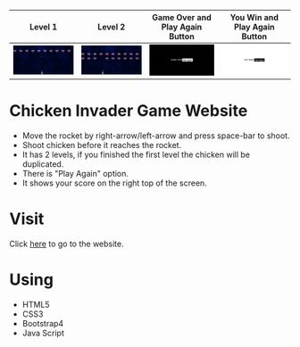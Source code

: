 Level 1                    |  Level 2              |   Game Over and Play Again Button | You Win and Play Again Button  
:-------------------------:|:-------------------------:|:-------------------------:|:-------------------------:
<img  src = /images/chickenInvader.png>  |  <img  src = /images/level2.png> | <img  src = /images/gameover.png> | <img  src = /images/youwin.png>

<!-- <p align="center">
<img  src = /images/chickenInvader.png>
</p> -->

# Chicken Invader Game Website
- Move the rocket by right-arrow/left-arrow and press space-bar to shoot.
- Shoot chicken before it reaches the rocket.
- It has 2 levels, if you finished the first level the chicken will be duplicated.
- There is "Play Again" option.
- It shows your score on the right top of the screen.
# Visit
Click [here](https://isalma.github.io/Chicken-Invaders-Game-Website/) to go to the website.
# Using
- HTML5
- CSS3
- Bootstrap4
- Java Script

